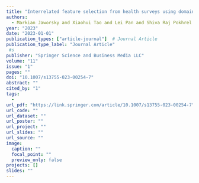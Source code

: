 ```yaml
---
title: "Interrelated feature selection from health surveys using domain knowledge graph"
authors:
  - Markian Jaworsky and Xiaohui Tao and Lei Pan and Shiva Raj Pokhrel and Jianming Yong and Ji Zhang
year: "2023"
date: "2023-01-01"
publication_types: ["article-journal"]  # Journal Article
publication_type_label: "Journal Article"
 #s
publisher: "Springer Science and Business Media LLC"
volume: "11"
issue: "1"
pages: ""
doi: "10.1007/s13755-023-00254-7"
abstract: ""
cited_by: "1"
tags:
  - 
url_pdf: "https://link.springer.com/article/10.1007/s13755-023-00254-7"
url_code: ""
url_dataset: ""
url_poster: ""
url_project: ""
url_slides: ""
url_source: ""
image:
  caption: ""
  focal_point: ""
  preview_only: false
projects: []
slides: ""
---
```

